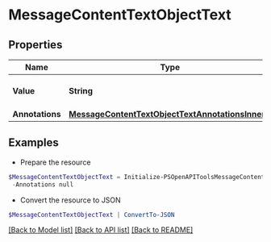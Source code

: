 # MessageContentTextObjectText
## Properties

Name | Type | Description | Notes
------------ | ------------- | ------------- | -------------
**Value** | **String** | The data that makes up the text. | 
**Annotations** | [**MessageContentTextObjectTextAnnotationsInner[]**](MessageContentTextObjectTextAnnotationsInner.md) |  | 

## Examples

- Prepare the resource
```powershell
$MessageContentTextObjectText = Initialize-PSOpenAPIToolsMessageContentTextObjectText  -Value null `
 -Annotations null
```

- Convert the resource to JSON
```powershell
$MessageContentTextObjectText | ConvertTo-JSON
```

[[Back to Model list]](../README.md#documentation-for-models) [[Back to API list]](../README.md#documentation-for-api-endpoints) [[Back to README]](../README.md)

